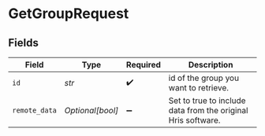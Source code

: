 # GetGroupRequest


## Fields

| Field                                                        | Type                                                         | Required                                                     | Description                                                  |
| ------------------------------------------------------------ | ------------------------------------------------------------ | ------------------------------------------------------------ | ------------------------------------------------------------ |
| `id`                                                         | *str*                                                        | :heavy_check_mark:                                           | id of the group you want to retrieve.                        |
| `remote_data`                                                | *Optional[bool]*                                             | :heavy_minus_sign:                                           | Set to true to include data from the original Hris software. |